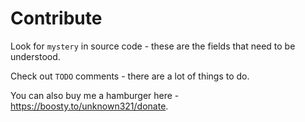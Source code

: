 Contribute
===

Look for `mystery` in source code - these are the fields that need to be understood.

Check out `TODO` comments - there are a lot of things to do.

You can also buy me a hamburger here - https://boosty.to/unknown321/donate.